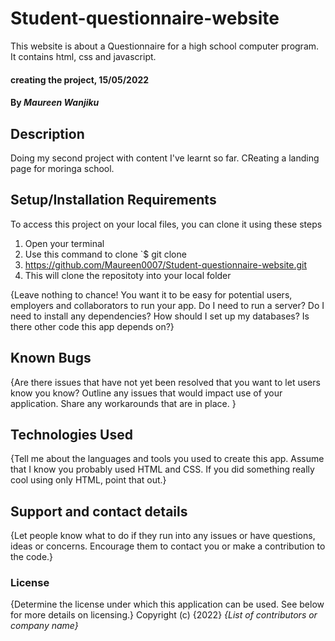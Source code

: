 # Student-questionnaire-website
This website is about a Questionnaire for a high school computer program. It contains html, css and javascript.
#### creating the project, 15/05/2022
#### By *Maureen Wanjiku*
## Description
Doing my second project with content I've learnt so far. CReating a landing page for moringa school.

## Setup/Installation Requirements
To access this project on your local files, you can clone it using these steps
1. Open your terminal
2. Use this command to clone `$ git clone
3. https://github.com/Maureen0007/Student-questionnaire-website.git
4. This will clone the repositoty into your local folder



{Leave nothing to chance! You want it to be easy for potential users, employers and collaborators to run your app. Do I need to run a server? Do I need to install any dependencies? How should I set up my databases? Is there other code this app depends on?}
## Known Bugs
{Are there issues that have not yet been resolved that you want to let users know you know? Outline any issues that would impact use of your application. Share any workarounds that are in place. }
## Technologies Used
{Tell me about the languages and tools you used to create this app. Assume that I know you probably used HTML and CSS. If you did something really cool using only HTML, point that out.}
## Support and contact details
{Let people know what to do if they run into any issues or have questions, ideas or concerns.  Encourage them to contact you or make a contribution to the code.}
### License
{Determine the license under which this application can be used.  See below for more details on licensing.}
Copyright (c) {2022} *{List of contributors or company name}*
